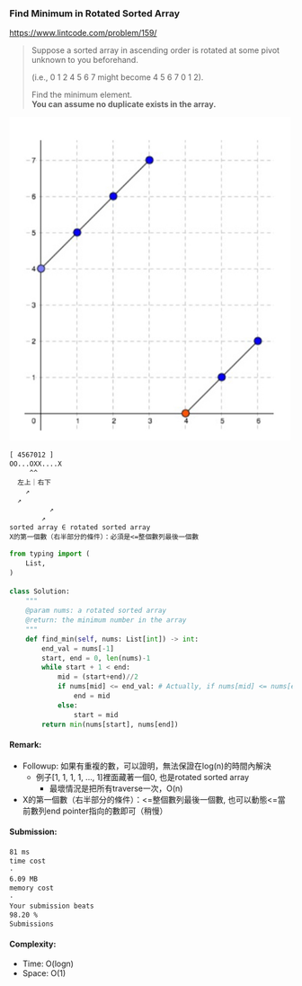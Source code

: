 ### Find Minimum in Rotated Sorted Array
https://www.lintcode.com/problem/159/
>Suppose a sorted array in ascending order is rotated at some pivot unknown to you beforehand.
>
>(i.e., 0 1 2 4 5 6 7 might become 4 5 6 7 0 1 2).
>
>Find the minimum element.\
>**You can assume no duplicate exists in the array.**

<img src="../images/62_159_Rotated-Sorted-Array.jpg" width="500px" />

```
[ 4567012 ]
OO...OXX....X
     ^^
  左上｜右下
    ↗ 
  ↗      
          ↗
        ↗
sorted array ∈ rotated sorted array
X的第一個數（右半部分的條件）：必須是<=整個數列最後一個數
```
```python
from typing import (
    List,
)

class Solution:
    """
    @param nums: a rotated sorted array
    @return: the minimum number in the array
    """
    def find_min(self, nums: List[int]) -> int:
        end_val = nums[-1]
        start, end = 0, len(nums)-1
        while start + 1 < end:
            mid = (start+end)//2
            if nums[mid] <= end_val: # Actually, if nums[mid] <= nums[end] works, too
                end = mid
            else:
                start = mid
        return min(nums[start], nums[end])
```
#### Remark:
- Followup: 如果有重複的數，可以證明，無法保證在log(n)的時間內解決
  - 例子[1, 1, 1, 1, ..., 1]裡面藏著一個0, 也是rotated sorted array 
    - 最壞情況是把所有traverse一次，O(n) 
-  X的第一個數（右半部分的條件）：<=整個數列最後一個數, 也可以動態<=當前數列end pointer指向的數即可（稍慢）
#### Submission:
```
81 ms
time cost
·
6.09 MB
memory cost
·
Your submission beats
98.20 %
Submissions
```
#### Complexity:
- Time: O(logn)
- Space: O(1)
